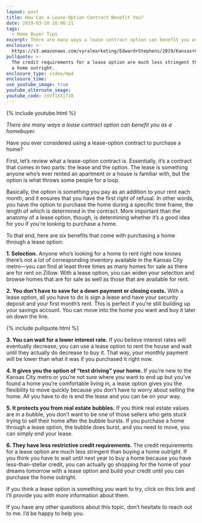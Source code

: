 ```yaml
---
layout: post
title: How Can a Lease-Option Contract Benefit You?
date: 2019-03-28 18:06:21
tags:
  - Home Buyer Tips
excerpt: There are many ways a lease contract option can benefit you as a homebuyer.
enclosure: >-
  https://s3.amazonaws.com/vyralmarketing/Edward+Stephens/2019/Kansas+City+Real+Estate+_+Edward+Stephens+Group-+lease-option+contract.mp4
pullquote: >-
  The credit requirements for a lease option are much less stringent than buying
  a home outright.
enclosure_type: video/mp4
enclosure_time:
use_youtube_image: true
youtube_alternate_image:
youtube_code: zVVf1XXjTJ8
---
```


{% include youtube.html %}

*There are many ways a lease contract option can benefit you as a homebuyer.*

Have you ever considered using a lease-option contract to purchase a home?

First, let’s review what a lease-option contract is. Essentially, it’s a contract that comes in two parts: the lease and the option. The lease is something anyone who’s ever rented an apartment or a house is familiar with, but the option is what throws some people for a loop. 

Basically, the option is something you pay as an addition to your rent each month, and it ensures that you have the first right of refusal. In other words, you have the option to purchase the home during a specific time frame, the length of which is determined in the contract. More important than the anatomy of a lease option, though, is determining whether it’s a good idea for you if you’re looking to purchase a home. 

To that end, here are six benefits that come with purchasing a home through a lease option:

**1. Selection.** Anyone who’s looking for a home to rent right now knows there’s not a lot of corresponding inventory available in the Kansas City metro—you can find at least three times as many homes for sale as there are for rent on Zillow. With a lease option, you can widen your selection and browse homes that are for sale as well as those that are available for rent. 

**2. You don’t have to save for a down payment or closing costs.** With a lease option, all you have to do is sign a lease and have your security deposit and your first month’s rent. This is perfect if you’re still building up your savings account. You can move into the home you want and buy it later on down the line. 

{% include pullquote.html %}

**3. You can wait for a lower interest rate.** If you believe interest rates will eventually decrease, you can use a lease option to rent the house and wait until they actually do decrease to buy it. That way, your monthly payment will be lower than what it was if you purchased it right now. 

**4. It gives you the option of “test driving” your home.** If you’re new to the Kansas City metro or you’re not sure where you want to end up but you’ve found a home you’re comfortable living in, a lease option gives you the flexibility to move quickly because you don’t have to worry about selling the home. All you have to do is end the lease and you can be on your way. 

**5. It protects you from real estate bubbles.** If you think real estate values are in a bubble, you don’t want to be one of those sellers who gets stuck trying to sell their home after the bubble bursts. If you purchase a home through a lease option, the bubble does burst, and you need to move, you can simply end your lease. 

**6. They have less restrictive credit requirements.** The credit requirements for a lease option are much less stringent than buying a home outright. If you think you have to wait until next year to buy a home because you have less-than-stellar credit, you can actually go shopping for the home of your dreams tomorrow with a lease option and build your credit until you can purchase the home outright. 

If you think a lease option is something you want to try, click on this link and I’ll provide you with more information about them. 

If you have any other questions about this topic, don’t hesitate to reach out to me. I’d be happy to help you.